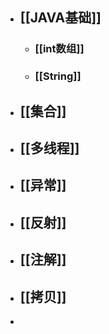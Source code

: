 - ## [[JAVA基础]]
	- ### [[int数组]]
	- ### [[String]]
- ## [[集合]]
- ## [[多线程]]
- ## [[异常]]
- ## [[反射]]
- ## [[注解]]
- ## [[拷贝]]
-